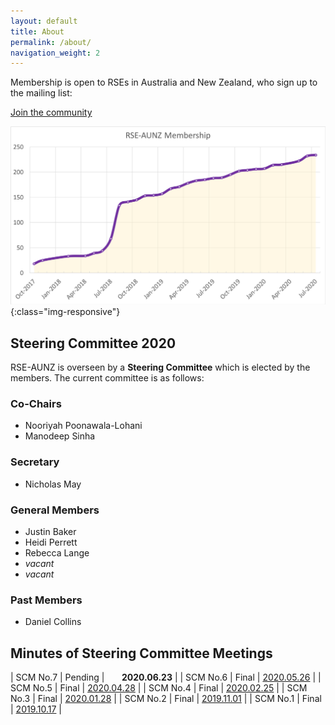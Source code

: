 ```yaml
---
layout: default
title: About
permalink: /about/
navigation_weight: 2
---
```


Membership is open to RSEs in Australia and New Zealand, who sign up to the mailing list:

<a class="rse rse-join" href="{{ site.sign_up }}">Join the community</a>

![rse-workshop](/assets/RSE-Members-2020-07-03.png){:class="img-responsive"}

## Steering Committee 2020

RSE-AUNZ is overseen by a __Steering Committee__ which is elected by the members.
The current committee is as follows:

### Co-Chairs
- Nooriyah Poonawala-Lohani
- Manodeep Sinha


### Secretary
- Nicholas May


### General Members
- Justin Baker
- Heidi Perrett
- Rebecca Lange
- *vacant*
- *vacant*

### Past Members

- Daniel Collins 


## Minutes of Steering Committee Meetings

| SCM No.7 | Pending | &nbsp; &nbsp;  &nbsp; **2020.06.23** |
| SCM No.6 | Final | <a class="rse" href="/2020/05/26/Minutes-of-SCM-06">2020.05.26</a> |
| SCM No.5 | Final | <a class="rse" href="/2020/04/28/Minutes-of-SCM-05">2020.04.28</a> |
| SCM No.4 | Final | <a class="rse" href="/2020/02/25/Minutes-of-SCM-04">2020.02.25</a> |
| SCM No.3 | Final | <a class="rse" href="/2020/01/28/Minutes-of-SCM-03">2020.01.28</a> |
| SCM No.2 | Final | <a class="rse" href="/2019/11/01/Minutes-of-SCM-02">2019.11.01</a> |
| SCM No.1 | Final | <a class="rse" href="/2019/10/17/Minutes-of-SCM-01">2019.10.17</a> |
